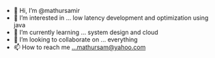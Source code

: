 - 👋 Hi, I’m @mathursamir
- 👀 I’m interested in ... low latency development and optimization using java
- 🌱 I’m currently learning ... system design and cloud
- 💞️ I’m looking to collaborate on ... everything 
- 📫 How to reach me ...mathursam@yahoo.com

<!---
mathursamir/mathursamir is a ✨ special ✨ repository because its `README.md` (this file) appears on your GitHub profile.
You can click the Preview link to take a look at your changes.
--->
